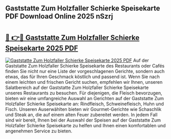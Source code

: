 ## Gaststatte Zum Holzfaller Schierke Speisekarte PDF Download Online 2025 nSzrj

# <h2><a href="http://gc67sj2.nevu.top/?p=Gaststatte+Zum+Holzfaller+Schierke+Speisekarte">🔗 👉🔴 Gaststatte Zum Holzfaller Schierke Speisekarte 2025 PDF</a></h2>

[![Gaststatte Zum Holzfaller Schierke Speisekarte 2025 PDF](https://i.imgur.com/dBaPXMq.png)](http://gc67sj2.nevu.top/?p=Gaststatte+Zum+Holzfaller+Schierke+Speisekarte)
Auf der Gaststatte Zum Holzfaller Schierke Speisekarte des Restaurants oder Cafés finden Sie nicht nur eine Liste der vorgeschlagenen Gerichte, sondern auch etwas, das für Ihren Geschmack köstlich und passend ist. Wenn Sie nach einem leichten und frischen Gericht suchen, empfehlen wir Ihnen, unseren Salatbereich auf der Gaststatte Zum Holzfaller Schierke Speisekarte unseres Restaurants zu besuchen. Für diejenigen, die Fleisch bevorzugen, bieten wir eine umfangreiche Auswahl an Gerichten auf der Gaststatte Zum Holzfaller Schierke Speisekarte an: Rindfleisch, Schweinefleisch, Huhn und Fisch. Unseren Auserwählten bieten wir Gourmet-Gerichte wie Schaschlik und Steak an, die auf einem alten Feuer zubereitet werden. In jedem Fall sind wir bereit, Ihnen bei der Auswahl der Speisen auf der Gaststatte Zum Holzfaller Schierke Speisekarte zu helfen und Ihnen einen komfortablen und angenehmen Service zu bieten.
